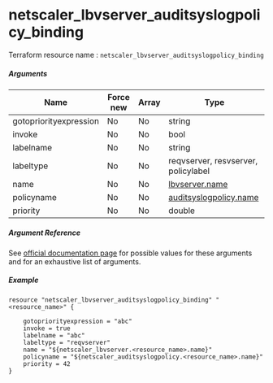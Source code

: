 # netscaler_lbvserver_auditsyslogpolicy_binding

Terraform resource name : ```netscaler_lbvserver_auditsyslogpolicy_binding```

##### Arguments

| Name | Force new | Array | Type |
|----|----|----|----|
|gotopriorityexpression|No|No|string|
|invoke|No|No|bool|
|labelname|No|No|string|
|labeltype|No|No|reqvserver, resvserver, policylabel|
|name|No|No|[lbvserver.name](/doc/resources/lbvserver.md)|
|policyname|No|No|[auditsyslogpolicy.name](/doc/resources/auditsyslogpolicy.md)|
|priority|No|No|double|


##### Argument Reference

See [official documentation page](https://developer-docs.citrix.com/projects/netscaler-nitro-api/en/11.0/configuration/load-balancing/lbvserver_auditsyslogpolicy_binding/lbvserver_auditsyslogpolicy_binding/) for possible values for these arguments and for an exhaustive list of arguments.

##### Example

```
resource "netscaler_lbvserver_auditsyslogpolicy_binding" "<resource_name>" {

    gotopriorityexpression = "abc"
    invoke = true
    labelname = "abc"
    labeltype = "reqvserver"
    name = "${netscaler_lbvserver.<resource_name>.name}"
    policyname = "${netscaler_auditsyslogpolicy.<resource_name>.name}"
    priority = 42
}
```

